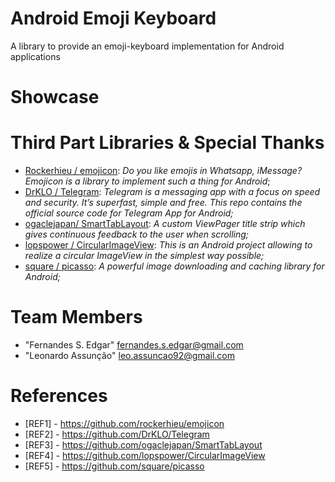 # Android Emoji Keyboard
A library to provide an emoji-keyboard implementation for Android applications

# <a name="showcase"></a>Showcase

# <a name="third-part-libraries"></a>Third Part Libraries & Special Thanks
* [Rockerhieu / emojicon](REF1): _Do you like emojis in Whatsapp, iMessage? Emojicon is a library to implement such a thing for Android_;
* [DrKLO / Telegram](REF2): _Telegram is a messaging app with a focus on speed and security. It’s superfast, simple and free. This repo contains the official source code for Telegram App for Android;_
* [ogaclejapan/ SmartTabLayout](REF3): _A custom ViewPager title strip which gives continuous feedback to the user when scrolling;_
* [lopspower / CircularImageView](REF4): _This is an Android project allowing to realize a circular ImageView in the simplest way possible;_
* [square / picasso](#REF5): _A powerful image downloading and caching library for Android;_

# <a name="team-members"></a>Team Members
* "Fernandes S. Edgar" <fernandes.s.edgar@gmail.com>
* "Leonardo Assunção" <leo.assuncao92@gmail.com>

# <a name="references"></a>References
* <a name="REF1"></a>[REF1] - https://github.com/rockerhieu/emojicon
* <a name="REF2"></a>[REF2] - https://github.com/DrKLO/Telegram
* <a name="REF3"></a>[REF3] - https://github.com/ogaclejapan/SmartTabLayout
* <a name="REF4"></a>[REF4] - https://github.com/lopspower/CircularImageView
* <a name="REF5"></a>[REF5] - https://github.com/square/picasso
